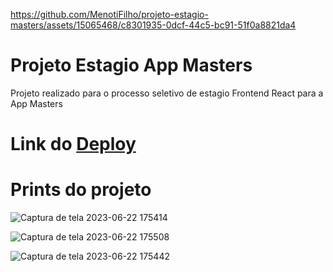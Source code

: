
https://github.com/MenotiFilho/projeto-estagio-masters/assets/15065468/c8301935-0dcf-44c5-bc91-51f0a8821da4
# Projeto Estagio App Masters
Projeto realizado para o processo seletivo de estagio Frontend React para a App Masters

# Link do [Deploy](https://projeto-estagio-masters.vercel.app/)

# Prints do projeto
![Captura de tela 2023-06-22 175414](https://github.com/MenotiFilho/projeto-estagio-masters/assets/15065468/d6ac7dfd-3ce0-4299-9e9a-ede8d4a5518b)

![Captura de tela 2023-06-22 175508](https://github.com/MenotiFilho/projeto-estagio-masters/assets/15065468/a89e4d90-c258-4864-8b25-760b257bedf1)

![Captura de tela 2023-06-22 175442](https://github.com/MenotiFilho/projeto-estagio-masters/assets/15065468/98511e9d-4e4e-45b7-a9b0-c50f35e5e62b)









